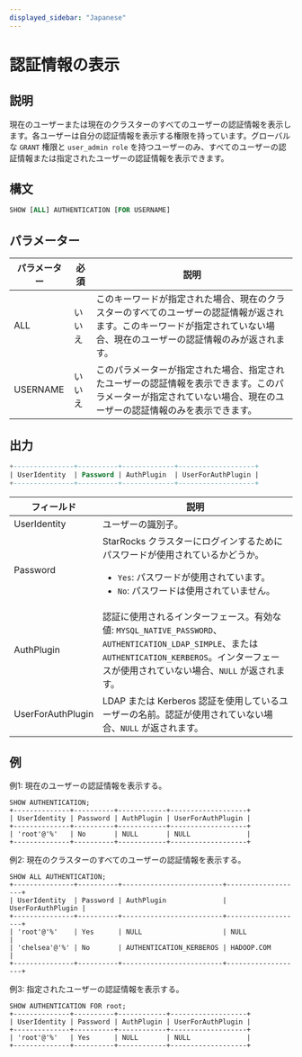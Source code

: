 ```yaml
---
displayed_sidebar: "Japanese"
---
```


# 認証情報の表示

## 説明

現在のユーザーまたは現在のクラスターのすべてのユーザーの認証情報を表示します。各ユーザーは自分の認証情報を表示する権限を持っています。グローバルな `GRANT` 権限と `user_admin role` を持つユーザーのみ、すべてのユーザーの認証情報または指定されたユーザーの認証情報を表示できます。

## 構文

```SQL
SHOW [ALL] AUTHENTICATION [FOR USERNAME]
```

## パラメーター

| **パラメーター** | **必須** | **説明**                                                     |
| --------------- | -------- | ------------------------------------------------------------ |
| ALL             | いいえ   | このキーワードが指定された場合、現在のクラスターのすべてのユーザーの認証情報が返されます。このキーワードが指定されていない場合、現在のユーザーの認証情報のみが返されます。 |
| USERNAME        | いいえ   | このパラメーターが指定された場合、指定されたユーザーの認証情報を表示できます。このパラメーターが指定されていない場合、現在のユーザーの認証情報のみを表示できます。 |

## 出力

```SQL
+---------------+----------+-------------+-------------------+
| UserIdentity  | Password | AuthPlugin  | UserForAuthPlugin |
+---------------+----------+-------------+-------------------+
```

| **フィールド**       | **説明**                                                     |
| ------------------- | ------------------------------------------------------------ |
| UserIdentity        | ユーザーの識別子。                                           |
| Password            | StarRocks クラスターにログインするためにパスワードが使用されているかどうか。<ul><li>`Yes`: パスワードが使用されています。</li><li>`No`: パスワードは使用されていません。</li></ul> |
| AuthPlugin          | 認証に使用されるインターフェース。有効な値: `MYSQL_NATIVE_PASSWORD`、`AUTHENTICATION_LDAP_SIMPLE`、または `AUTHENTICATION_KERBEROS`。インターフェースが使用されていない場合、`NULL` が返されます。 |
| UserForAuthPlugin   | LDAP または Kerberos 認証を使用しているユーザーの名前。認証が使用されていない場合、`NULL` が返されます。 |

## 例

例1: 現在のユーザーの認証情報を表示する。

```Plain
SHOW AUTHENTICATION;
+--------------+----------+------------+-------------------+
| UserIdentity | Password | AuthPlugin | UserForAuthPlugin |
+--------------+----------+------------+-------------------+
| 'root'@'%'   | No       | NULL       | NULL              |
+--------------+----------+------------+-------------------+
```

例2: 現在のクラスターのすべてのユーザーの認証情報を表示する。

```Plain
SHOW ALL AUTHENTICATION;
+---------------+----------+-------------------------+-------------------+
| UserIdentity  | Password | AuthPlugin              | UserForAuthPlugin |
+---------------+----------+-------------------------+-------------------+
| 'root'@'%'    | Yes      | NULL                    | NULL              |
| 'chelsea'@'%' | No       | AUTHENTICATION_KERBEROS | HADOOP.COM        |
+---------------+----------+-------------------------+-------------------+
```

例3: 指定されたユーザーの認証情報を表示する。

```Plain
SHOW AUTHENTICATION FOR root;
+--------------+----------+------------+-------------------+
| UserIdentity | Password | AuthPlugin | UserForAuthPlugin |
+--------------+----------+------------+-------------------+
| 'root'@'%'   | Yes      | NULL       | NULL              |
+--------------+----------+------------+-------------------+
```
